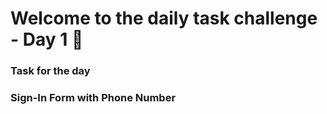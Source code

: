 # Welcome to the daily task challenge - Day 1 👋

### Task for the day
### Sign-In Form with Phone Number 


